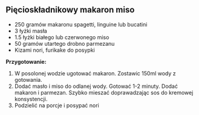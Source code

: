 ## Pięcioskładnikowy makaron miso ##

* 250 gramów makaronu spagetti, linguine lub bucatini
* 3 łyżki masła
* 1.5 łyżki białego lub czerwonego miso
* 50 gramów utartego drobno parmezanu
* Kizami nori, furikake do posypki

**Przygotowanie:**

1. W posolonej wodzie ugotować makaron. Zostawic 150ml wody z gotowania.
2. Dodać masło i miso do odlanej wody. Gotować 1-2 minuty. Dodać makaron i parmezan. Szybko mieszać doprawadzając sos do kremowej konsystencji.
3. Podzielić na porcje i posypać nori

